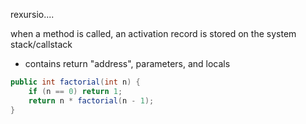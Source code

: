 rexursio....

when a method is called, an activation record is stored on the system stack/callstack
- contains return "address", parameters, and locals

```java
public int factorial(int n) {
	if (n == 0) return 1;
	return n * factorial(n - 1);
}
```